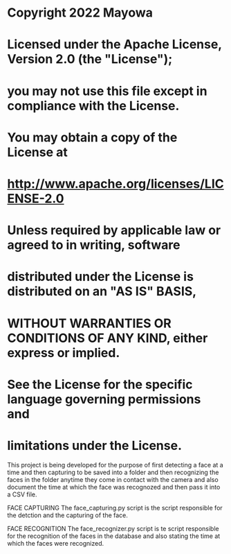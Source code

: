 # Copyright 2022 Mayowa
# 
# Licensed under the Apache License, Version 2.0 (the "License");
# you may not use this file except in compliance with the License.
# You may obtain a copy of the License at
# 
#     http://www.apache.org/licenses/LICENSE-2.0
# 
# Unless required by applicable law or agreed to in writing, software
# distributed under the License is distributed on an "AS IS" BASIS,
# WITHOUT WARRANTIES OR CONDITIONS OF ANY KIND, either express or implied.
# See the License for the specific language governing permissions and
# limitations under the License.

This project is being developed for the purpose of first detecting a face at a time and then capturing to 
be saved into a folder and then recognizing the faces in the folder anytime they come in contact with the camera
and also document the time at which the face was recognozed and then pass it into a CSV file.

FACE CAPTURING
The face_capturing.py script is the script responsible for the detction and the capturing of the face.

FACE RECOGNITION 
The face_recognizer.py script is te script responsible for the recognition of the faces in the database and also stating the 
time at which the faces were recognized.
